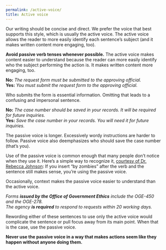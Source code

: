 ```yaml
---
permalink: /active-voice/
title: Active voice
---
```


Our writing should be concise and direct. We prefer the voice that best supports this style, which is usually the active voice. The active voice allows the reader to more easily identify each sentence’s subject (and it makes written content more engaging, too).

**Avoid passive verb tenses whenever possible.** The
active voice makes content easier to understand because
the reader can more easily identify who the subject
performing the action is. It makes written content more
engaging, too.


**No:** *The request form must be submitted to the approving official.*  
**Yes:** *You must submit the request form to the approving official.*  

Who submits the form is essential information. Omitting that leads to a confusing and impersonal sentence.

**No:** *The case number should be saved in your records. It will be required for future inquiries.*  
**Yes:** *Save the case number in your records. You will need it for future inquiries.*  

The passive voice is longer. Excessively wordy instructions are harder to follow. Passive voice also deemphasizes who should save the case number (that’s you).

Use of the passive voice is common enough that many people don’t notice when they use it. Here’s a simple way to recognize it, [courtesy of Dr. Rebecca Johnson](https://twitter.com/johnsonr/status/259012668298506240): If you insert “by zombies” after the verb and the sentence still makes sense, you’re using the passive voice.

Occasionally, context makes the passive voice easier to understand than the active voice.

*Forms __issued by the Office of Government Ethics__ include the OGE-450 and the OGE-278.*  
*The agency __is required__ to respond to requests within 20 working days.*  

Rewording either of these sentences to use only the active voice would complicate the sentence or pull focus away from its main point. When that is the case, use the passive voice.

**Never use the passive voice in a way that makes actions seem like they happen without anyone doing them.**
